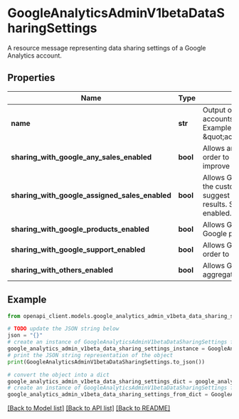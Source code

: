 # GoogleAnalyticsAdminV1betaDataSharingSettings

A resource message representing data sharing settings of a Google Analytics account.

## Properties

Name | Type | Description | Notes
------------ | ------------- | ------------- | -------------
**name** | **str** | Output only. Resource name. Format: accounts/{account}/dataSharingSettings Example: \&quot;accounts/1000/dataSharingSettings\&quot; | [optional] [readonly] 
**sharing_with_google_any_sales_enabled** | **bool** | Allows any of Google sales to access the data in order to suggest configuration changes to improve results. | [optional] 
**sharing_with_google_assigned_sales_enabled** | **bool** | Allows Google sales teams that are assigned to the customer to access the data in order to suggest configuration changes to improve results. Sales team restrictions still apply when enabled. | [optional] 
**sharing_with_google_products_enabled** | **bool** | Allows Google to use the data to improve other Google products or services. | [optional] 
**sharing_with_google_support_enabled** | **bool** | Allows Google support to access the data in order to help troubleshoot issues. | [optional] 
**sharing_with_others_enabled** | **bool** | Allows Google to share the data anonymously in aggregate form with others. | [optional] 

## Example

```python
from openapi_client.models.google_analytics_admin_v1beta_data_sharing_settings import GoogleAnalyticsAdminV1betaDataSharingSettings

# TODO update the JSON string below
json = "{}"
# create an instance of GoogleAnalyticsAdminV1betaDataSharingSettings from a JSON string
google_analytics_admin_v1beta_data_sharing_settings_instance = GoogleAnalyticsAdminV1betaDataSharingSettings.from_json(json)
# print the JSON string representation of the object
print(GoogleAnalyticsAdminV1betaDataSharingSettings.to_json())

# convert the object into a dict
google_analytics_admin_v1beta_data_sharing_settings_dict = google_analytics_admin_v1beta_data_sharing_settings_instance.to_dict()
# create an instance of GoogleAnalyticsAdminV1betaDataSharingSettings from a dict
google_analytics_admin_v1beta_data_sharing_settings_from_dict = GoogleAnalyticsAdminV1betaDataSharingSettings.from_dict(google_analytics_admin_v1beta_data_sharing_settings_dict)
```
[[Back to Model list]](../README.md#documentation-for-models) [[Back to API list]](../README.md#documentation-for-api-endpoints) [[Back to README]](../README.md)


